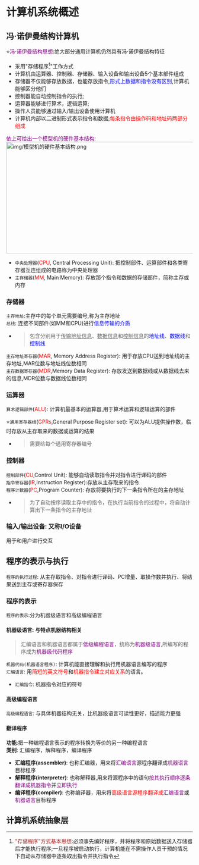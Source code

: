 # 计算机系统概述
## 冯·诺伊曼结构计算机
:star:<font color=purple>冯·诺伊曼结构思想</font>:绝大部分通用计算机仍然具有冯·诺伊曼结构特征  
   - 采用"存储程序[^1]"工作方式  
   - 计算机由运算器、控制器、存储器、输入设备和输出设备5个基本部件组成  
   - 存储器不仅能够存放数据，也能存放指令,<font color=blue>形式上数据和指令没有区别</font>,计算机能够区分他们  
   - 控制器能自动控制指令的执行;  
   - 运算器能够进行算术，逻辑运算;  
   - 操作人员能够通过输入/输出设备使用计算机  
   - 计算机内部以二进制形式表示指令和数据;<font color=red>每条指令由操作码和地址码两部分组成</font>  

<font color=purple>依上可给出一个模型机的硬件基本结构</font>:  
<img src="/notes/阅读笔记/数字逻辑与计算机组成/docs/img/模型机的硬件基本结构.png" height="300" width="600" title="img/模型机的硬件基本结构.png" />  
- `中央处理器`(<font color=red>CPU</font>, Central Processing Unit): 把控制部件、运算部件和各类寄存器互连组成的电路称为中央处理器  
- `主存储器`(<font color=red>MM</font>, Main Memory): 存放那个指令和数据的存储部件，简称主存或内存  

### 存储器
`主存地址`:主存中的每个单元需要编号,称为主存地址  
`总线`: 连接不同部件(如MM和CPU)进行<font color=blue>信息传输的介质</font>  
   - > 包含分别用于<u>传输地址信息</u>、<u>数据信息</u>和<u>控制信息</u>的<font color=blue>地址线</font>、<font color=blue>数据线</font>和<font color=blue>控制线</font>  

`主存地址寄存器`(<font color=red>MAR</font>, Memory Address Register): 用于存放CPU送到地址线的主存地址,MAR位数与地址线位数相同  
`主存数据寄存器`(<font color=red>MDR</font>,Memory Data Register): 存放发送到数据线或从数据线去来的信息,MDR位数与数据线位数相同  
### 运算器
`算术逻辑部件`(<font color=red>ALU</font>): 计算机最基本的运算器,用于算术运算和逻辑运算的部件  

:star:`通用寄存器组`(<font color=red>GPRs</font>,General Purpose Register set): 可以为ALU提供操作数，临时存放从主存取来的数据或运算的结果  
   - > 需要给每个通用寄存器编号  

### 控制器
`控制部件`(<font color=red>CU</font>,Control Unit): 能够自动读取指令并对指令进行译码的部件  
`指令寄存器`(<font color=red>IR</font>,Instruction Register):存放从主存取来的指令  
`程序计数器`(<font color=red>PC</font>,Program Counter): 存放将要执行的下一条指令所在的主存地址  
   - > 为了自动按序读取主存中的指令，在执行当前指令的过程中，将自动计算出下一条指令的主存地址  

### 输入/输出设备: 又称I/O设备
用于和用户进行交互

## 程序的表示与执行
`程序的执行过程`: 从主存取指令、对指令进行译码、PC增量、取操作数并执行、将结果送到主存或寄存器保存  
### 程序的表示
`程序的表示`:分为机器级语言和高级编程语言   
#### 机器级语言: 与特点机器结构相关
> 汇编语言和机器语言都属于<font color=purple>低级编程语言</font>，统称为<font color=purple>机器级语言</font>,所编写的程序成为<font color=purple>机器级代码程序</font>  

`机器代码(机器语言程序)`: 计算机能直接理解和执行用机器语言编写的程序  
`汇编语言`: 用<font color=red>简短的英文符号</font>和<font color=red>机器指令建立对应关系</font>的语言。
   - `汇编指令`: 机器指令对应的符号  

#### 高级编程语言
`高级编程语言`: 与具体机器结构无关，比机器级语言可读性更好，描述能力更强  

#### 翻译程序
**功能**:把一种编程语言表示的程序转换为等价的另一种编程语言  
**类别**: 汇编程序，解释程序，编译程序  
   - **汇编程序(assembler)**: 也称汇编器，用来将<font color=purple>汇编语言</font>源程序翻译成<font color=purple>机器语言</font>目标程序  
   - **解释程序(interpreter)**: 也称解释器,用来将源程序中的语句<font color=purple>按其执行顺序逐条翻译成机器指令</font>并<font color=purple>立即执行</font>  
   - **编译程序(compiler)**: 也称编译器，用来将<font color=red>高级语言源程序翻译成</font><font color=purple>汇编语言</font>或<font color=purple>机器语言</font>目标程序  

## 计算机系统抽象层








[^1]:<font color=brown>"存储程序"方式基本思想</font>:必须事先编好程序，并将程序和原始数据送入存储器后才能执行程序;一旦程序被启动执行，计算机能在不需操作人员干预的情况下自动从存储器中逐条取出指令并执行指令  

